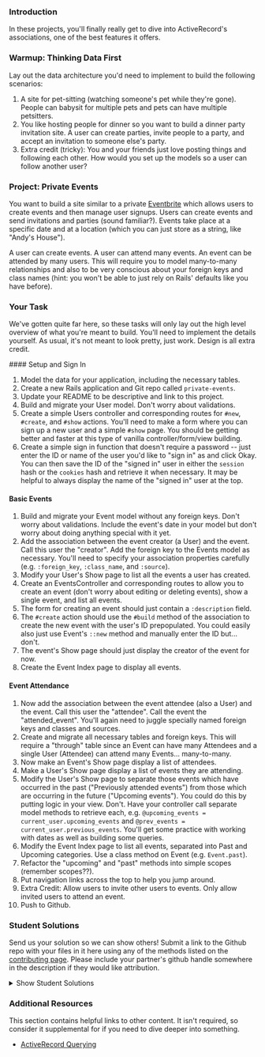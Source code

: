 ### Introduction

In these projects, you'll finally really get to dive into ActiveRecord's associations, one of the best features it offers.

### Warmup: Thinking Data First

Lay out the data architecture you'd need to implement to build the following scenarios:

1. A site for pet-sitting (watching someone's pet while they're gone). People can babysit for multiple pets and pets can have multiple petsitters.
2. You like hosting people for dinner so you want to build a dinner party invitation site. A user can create parties, invite people to a party, and accept an invitation to someone else's party.
3. Extra credit (tricky): You and your friends just love posting things and following each other. How would you set up the models so a user can follow another user?

### Project: Private Events

You want to build a site similar to a private [Eventbrite](http://www.eventbrite.com) which allows users to create events and then manage user signups. Users can create events and send invitations and parties (sound familiar?). Events take place at a specific date and at a location (which you can just store as a string, like "Andy's House").

A user can create events. A user can attend many events. An event can be attended by many users. This will require you to model many-to-many relationships and also to be very conscious about your foreign keys and class names (hint: you won't be able to just rely on Rails' defaults like you have before).

### Your Task

We've gotten quite far here, so these tasks will only lay out the high level overview of what you're meant to build. You'll need to implement the details yourself. As usual, it's not meant to look pretty, just work. Design is all extra credit.

<div class="lesson-content__panel" markdown="1">
#### Setup and Sign In

1. Model the data for your application, including the necessary tables.
2. Create a new Rails application and Git repo called `private-events`.
3. Update your README to be descriptive and link to this project.
4. Build and migrate your User model. Don't worry about validations.
5. Create a simple Users controller and corresponding routes for `#new`, `#create`, and `#show` actions. You'll need to make a form where you can sign up a new user and a simple `#show` page. You should be getting better and faster at this type of vanilla controller/form/view building.
6. Create a simple sign in function that doesn't require a password -- just enter the ID or name of the user you'd like to "sign in" as and click Okay. You can then save the ID of the "signed in" user in either the `session` hash or the `cookies` hash and retrieve it when necessary. It may be helpful to always display the name of the "signed in" user at the top.

#### Basic Events

1. Build and migrate your Event model without any foreign keys. Don't worry about validations. Include the event's date in your model but don't worry about doing anything special with it yet.
2. Add the association between the event creator (a User) and the event. Call this user the "creator". Add the foreign key to the Events model as necessary. You'll need to specify your association properties carefully (e.g. `:foreign_key`, `:class_name`, and `:source`).
3. Modify your User's Show page to list all the events a user has created.
4. Create an EventsController and corresponding routes to allow you to create an event (don't worry about editing or deleting events), show a single event, and list all events.
5. The form for creating an event should just contain a `:description` field.
6. The `#create` action should use the `#build` method of the association to create the new event with the user's ID prepopulated. You could easily also just use Event's `::new` method and manually enter the ID but... don't.
7. The event's Show page should just display the creator of the event for now.
8. Create the Event Index page to display all events.

#### Event Attendance

1. Now add the association between the event attendee (also a User) and the event. Call this user the "attendee". Call the event the "attended_event". You'll again need to juggle specially named foreign keys and classes and sources.
2. Create and migrate all necessary tables and foreign keys. This will require a "through" table since an Event can have many Attendees and a single User (Attendee) can attend many Events... many-to-many.
3. Now make an Event's Show page display a list of attendees.
4. Make a User's Show page display a list of events they are attending.
5. Modify the User's Show page to separate those events which have occurred in the past ("Previously attended events") from those which are occurring in the future ("Upcoming events"). You could do this by putting logic in your view. Don't. Have your controller call separate model methods to retrieve each, e.g. `@upcoming_events = current_user.upcoming_events` and `@prev_events = current_user.previous_events`. You'll get some practice with working with dates as well as building some queries.
6. Modify the Event Index page to list all events, separated into Past and Upcoming categories. Use a class method on Event (e.g. `Event.past`).
7. Refactor the "upcoming" and "past" methods into simple scopes (remember scopes??).
8. Put navigation links across the top to help you jump around.
9. Extra Credit: Allow users to invite other users to events. Only allow invited users to attend an event.
10. Push to Github.

</div>

### Student Solutions

Send us your solution so we can show others! Submit a link to the Github repo with your files in it here using any of the methods listed on the [contributing page](http://github.com/TheOdinProject/curriculum/blob/master/contributing.md). Please include your partner's github handle somewhere in the description if they would like attribution.

<details markdown="block">
  <summary> Show Student Solutions </summary>

- Add your solution below this line!
- [irlgabriel's Solution](https://github.com/irlgabriel/private-events) 
- [Christian Páez's Solution](https://github.com/christian1894/odin-project-private-events) - [View in Browser](https://ruby-on-rails-private-events.herokuapp.com)
- [Christian's Solution](https://github.com/rueeazy/private-events)
- [Grant Cottle's Solution](https://github.com/grantmaster89/private_events) - [View in Browser](https://mighty-brook-58273.herokuapp.com/events)
- [Jason Thompson's Solution](https://github.com/jasont01/private-events) - [View in Browser](https://secret-coast-99413.herokuapp.com/)
- [Olugbade Olalekan's Solution](https://github.com/gbadesimple/private-events-project) - [View in Browser](https://immense-brushlands-08618.herokuapp.com/)
- [Learnsometing's solution](https://github.com/learnsometing/rails-private_events)
- [Simon Tharby's solution](https://github.com/jinjagit/social_light) - [View in browser](https://social-light-simontharby.herokuapp.com/)
- [prw001's solution](https://github.com/prw001/private_events)
- [Max Garber's solution](https://github.com/bubblebooy/private-events)
- [Austin Fisher's solution](https://thawing-everglades-63943.herokuapp.com/)
- [Javier Machin's solution](https://github.com/Javier-Machin/private-events) - [View in Browser](https://social-boost-app.herokuapp.com/)
- [0zra's solution](https://github.com/0zra/event-planner)
- [Raiko's solution](https://github.com/Cypher0/private-events) - [View in Browser](https://radiant-brook-28646.herokuapp.com/)
- [Jmooree30's solution](https://github.com/jmooree30/private-events.git) - [View in Broswer](https://sleepy-wildwood-90425.herokuapp.com/)
- [theghall's solution](https://github.com/theghall/odin-private-events.git)
- [Clayton Sweeten's solution](https://github.com/cjsweeten101/private-events)
- [Jonathan Yiv's solution](https://github.com/JonathanYiv/private-events) - [View in Browser](https://shielded-waters-45439.herokuapp.com)
- [nmac's solution](https://github.com/nmacawile/Events)
- [ToTenMilan's solution](https://github.com/ToTenMilan/the_odin_project/tree/master/rails/associations/private-events) - [View in browser](http://iventbrite.herokuapp.com/)
- [mindovermiles262's solution](https://github.com/mindovermiles262/odin-events)
- [holdercp's solution](https://github.com/holdercp/private-events) - [View in browser](https://aqueous-shore-53729.herokuapp.com/)
- [jfonz412's solution](https://github.com/jfonz412/private-events)
- [yilmazgunalp's solution](github.com/yilmazgunalp/private-events) - [Live version](https://my-private-events.herokuapp.com/)
- [CloudTemplar\_'s solution](https://github.com/cloudtemplar/private-events) - [Live version](https://shielded-falls-83468.herokuapp.com/)
- [LPSV's solution](https://github.com/leosoaivan/TOP_ror_private_events)
- [Jib's solution](https://github.com/NuclearMachine/odin_rails/tree/master/private_events) - [Live version](https://sheltered-crag-16269.herokuapp.com/)
- [Austin's solution](https://github.com/CouchofTomato/private_events)
- [Jamie's solution](https://github.com/Jberczel/private_events) - [View in browser](http://privent.herokuapp.com/)
- [Donald's solution](https://github.com/donaldali/odin-rails/tree/master/private-events)
- [TomTom's solution](https://github.com/tim5046/projectOdin/tree/master/Rails/private-events/private-events)
- [Erithair's solution](https://github.com/N19270/private-events) - [View in browser](http://private-events.herokuapp.com/)
- [Marina Sergeyeva's solution](https://github.com/imousterian/OdinProject/tree/master/Project3_EventBrite/private-events)
- [Kate McFaul's solution](https://github.com/craftykate/odin-project/tree/master/Chapter_04-Advanced_Rails/private_events)
- [Tommy Noe's solution](https://github.com/thomasjnoe/private-events)
- [Vidul's solution](https://github.com/viparthasarathy/private-events)
- [Aleksandar's solution](https://github.com/rodic/private-events)
- [Vidul's solution](https://github.com/viparthasarathy/private-events) - [View in browser](https://fierce-headland-7201.herokuapp.com/)
- [Jason Matthews' solution](https://github.com/fo0man/private-events)
- [Dominik Stodolny's solution](https://github.com/dstodolny/private-events)
- [Kevin Mulhern's solution](https://github.com/KevinMulhern/private_events) - [View in browser](https://privateevents.herokuapp.com/)
- [AtActionPark's solution](https://github.com/AtActionPark/odin_private_event) - [View in browser](https://afternoon-citadel-2578.herokuapp.com/)
- [Andrej Dragojevic's solution](https://github.com/antrix1/PrivateEvents) - [View in browser](https://calm-refuge-3455.herokuapp.com/)
- [dchen71's solution](https://github.com/dchen71/private-events) - [View in browser](http://ronchon-moliere-6251.herokuapp.com/)
- [Matias Pan's solution](https://github.com/kriox26/private-events) - [View in browser](https://polar-refuge-9964.herokuapp.com/)
- [Tomislav Mikulin's solution](https://github.com/MrKindle85/private-events)
- [Florian Mainguy's solution](https://github.com/florianmainguy/theodinproject/tree/master/rails/private-events)
- [Radi Totev's solution](https://github.com/raditotev/private-events)
- [cdouglass's solution](https://github.com/cdouglass/odin-project-exercises/tree/master/rails/private-events)
- [Luke Walker's solution](https://github.com/ubershibs/rails_course/tree/master/private-events)
- [Scott Bobbitt's solution](https://github.com/sco-bo/private-events)
- [srashidi's solution](https://github.com/srashidi/Active_Record_Associations/tree/master/private-events)
- [Max Gallant's solution](https://github.com/mcgalcode/private-events) - [View in browser](https://secret-gorge-95812.herokuapp.com/)
- [Hassan Mahmoud's solution](https://github.com/HassanTC/private-events)
- [Miguel Herrera's solution](https://github.com/migueloherrera/private-events)
- [James Brooks's solution](https://github.com/jhbrooks/private-events) - [View in browser](https://polar-caverns-15299.herokuapp.com/)
- [Matt Velez's solution](https://github.com/Timecrash/rails-projects/tree/master/private-events)
- [Sander Schepens's solution](https://github.com/schepens83/theodinproject.com/tree/master/rails/project9--private-events/private-events)
- [Mateo Mejia's solution](https://github.com/mateomgj/private-events) - [View in browser](https://fierce-brushlands-63385.herokuapp.com/)
- [Fabricio Carrara's solution](https://github.com/fcarrara/private-events) - [View in browser](https://private-events-rails.herokuapp.com)
- [Akshay Bharwani's solution](https://github.com/akshaybharwani/private-events)
- [Martin Safer's solution](https://github.com/mtsafer/private-events) - [View in browser](https://aqueous-woodland-15720.herokuapp.com/)
- [Shala Qweghen's solution](https://github.com/ShalaQweghen/private_events) - [View in browser](http://cryptic-mesa-97521.herokuapp.com/)
- [John's solution](https://github.com/johnTheDudeMan/private_events)
- [Oscar Y.'s solution](https://github.com/mysteryihs/private-events)
- [Till S.'s solution](https://github.com/gitseti/private-events) - [View in browser](https://protected-citadel-60271.herokuapp.com/)
- [Frank V's solution](https://github.com/fv42wid/events)
- [Amrr Bakry's solution](https://github.com/Amrrbakry/rails_the_odin_project/tree/master/private_events) - [View in browser](https://fathomless-shore-10615.herokuapp.com/)
- [David Chapman's solution](https://github.com/davidchappy/odin_training_projects/tree/master/private-events)
- [Dylan's non RESTful solution](https://github.com/resputin/the_odin_project/tree/master/Rails/private-events)
- [DV's solution](https://github.com/dvislearning/private-events) - [View in browser](https://sleepy-everglades-63021.herokuapp.com/)
- [Sophia Wu's solution](https://github.com/SophiaLWu/private-events) - [View in browser](https://quiet-forest-50554.herokuapp.com/)
- [Eric Gonzalez solution](https://github.com/Twinpair/Eventor) - [View in browser](https://rails-eventor.herokuapp.com/)
- [Tom Westerhout's solution](https://github.com/TomWesterhout/private_events) - [View in browser](https://private-events-170388.herokuapp.com/)
- [at0micred's solution](https://github.com/amyjording/private-events)
- [Francisco Carlos's solution](https://github.com/fcarlosdev/the_odin_project/tree/master/private-events)
- [Punnadittr's solution](https://github.com/punnadittr/private-events) - [View in browser](https://boiling-plains-19274.herokuapp.com/)
- [Uy Bình's solution](https://github.com/uybinh/private_events_odin) - [View in browser](https://private-event-odin.herokuapp.com)
- [Agon's solution](https://github.com/AgonIdrizi/private-events) - [View in browser](https://myprivateevents.herokuapp.com/)
- [Malaika's Solution](https://github.com/malaikaMI/Event) - [View in browser](https://radiant-brook-99300.herokuapp.com/)
- [Jamesredux's Solution](https://github.com/Jamesredux/private-events) - [View in browser](https://infinite-basin-31084.herokuapp.com/)
- [bchalman's solution](https://github.com/bchalman/private-events)
- [Alex's solution](https://github.com/alexcorremans/private-events)
- [Brendaneus' Solution](https://github.com/Brendaneus/the_odin_project/tree/master/ruby_on_rails/private-events) - [View in browser](https://odin-private-events-0.herokuapp.com/events)
- [CodingCop's Solution](https://github.com/cleve703/private-events)
- [leetie's Solution](https://github.com/leetie/private-events) - [View in Browser](https://damp-ocean-10801.herokuapp.com/)
- [Run After's Solution](https://github.com/run-after/private-events)
- [Cristobal Becerra's Solution](https://github.com/powei94/private-events) - [View in Browser](https://sheltered-mountain-61366.herokuapp.com/)
- [Lucas Bide's Solution](https://github.com/Lucas-Bide/private_events)
- [Duarte's Barebones Solution](https://github.com/Duartemartins/events-app)
- [Jose Salvador's Solution](https://github.com/Jsalvadorpp/private-members)
- [Joshua Aldridge's Solution](https://github.com/JFAldridge/private-events) - [View in Browser](https://fathomless-scrubland-74558.herokuapp.com/)
- [Ovsjah Schweinefresser's Solution](https://github.com/Ovsjah/private_events) - [View in Browser](https://ovsjah-private-events.herokuapp.com/)
- [Dennis Cope's Solution](https://github.com/coped/private-events) - [View in Browser](https://private-events-top-coped.herokuapp.com/)
- [Ian's Solution](https://github.com/IanMKesler/private_events)
- [Braxton Lemmon's Solution](https://github.com/braxtonlemmon/private-events) - [View in Browser](https://safe-retreat-68130.herokuapp.com/)
- [Kevin Vuong's Solution](https://github.com/fffear/private-events)
- [Learnsometing's Solution](https://github.com/learnsometing/rails-private_events)
- [Simon Tharby's Solution](https://github.com/jinjagit/social_light) - [View in Browser](https://social-light-simontharby.herokuapp.com/)
- [prw001's Solution](https://github.com/prw001/private_events)
- [Max Garber's Solution](https://github.com/bubblebooy/private-events)
- [Austin Fisher's Solution](https://thawing-everglades-63943.herokuapp.com/)
- [Javier Machin's Solution](https://github.com/Javier-Machin/private-events) - [View in Browser](https://social-boost-app.herokuapp.com/)
- [0zra's Solution](https://github.com/0zra/event-planner)
- [Jmooree30's Solution](https://github.com/jmooree30/private-events.git) - [View in Broswer](https://sleepy-wildwood-90425.herokuapp.com/)
- [theghall's Solution](https://github.com/theghall/odin-private-events.git)
- [Clayton Sweeten's Solution](https://github.com/cjsweeten101/private-events)
- [Jonathan Yiv's Solution](https://github.com/JonathanYiv/private-events) - [View in Browser](https://shielded-waters-45439.herokuapp.com)
- [nmac's Solution](https://github.com/nmacawile/Events)
- [ToTenMilan's Solution](https://github.com/ToTenMilan/the_odin_project/tree/master/rails/associations/private-events) - [View in Browser](http://iventbrite.herokuapp.com/)
- [mindovermiles262's Solution](https://github.com/mindovermiles262/odin-events)
- [holdercp's Solution](https://github.com/holdercp/private-events) - [View in Browser](https://aqueous-shore-53729.herokuapp.com/)
- [jfonz412's Solution](https://github.com/jfonz412/private-events)
- [yilmazgunalp's Solution](github.com/yilmazgunalp/private-events) - [Live version](https://my-private-events.herokuapp.com/)
- [CloudTemplar\_'s Solution](https://github.com/cloudtemplar/private-events) - [Live version](https://shielded-falls-83468.herokuapp.com/)
- [LPSV's Solution](https://github.com/leosoaivan/TOP_ror_private_events)
- [Jib's Solution](https://github.com/NuclearMachine/odin_rails/tree/master/private_events) - [Live version](https://sheltered-crag-16269.herokuapp.com/)
- [Austin's Solution](https://github.com/CouchofTomato/private_events)
- [Jamie's Solution](https://github.com/Jberczel/private_events) - [View in Browser](http://privent.herokuapp.com/)
- [Donald's Solution](https://github.com/donaldali/odin-rails/tree/master/private-events)
- [TomTom's Solution](https://github.com/tim5046/projectOdin/tree/master/Rails/private-events/private-events)
- [Erithair's Solution](https://github.com/N19270/private-events) - [View in Browser](http://private-events.herokuapp.com/)
- [Marina Sergeyeva's Solution](https://github.com/imousterian/OdinProject/tree/master/Project3_EventBrite/private-events)
- [Kate McFaul's Solution](https://github.com/craftykate/odin-project/tree/master/Chapter_04-Advanced_Rails/private_events)
- [Tommy Noe's Solution](https://github.com/thomasjnoe/private-events)
- [Vidul's Solution](https://github.com/viparthasarathy/private-events)
- [Aleksandar's Solution](https://github.com/rodic/private-events)
- [Vidul's Solution](https://github.com/viparthasarathy/private-events) - [View in Browser](https://fierce-headland-7201.herokuapp.com/)
- [Jason Matthews' Solution](https://github.com/fo0man/private-events)
- [Dominik Stodolny's Solution](https://github.com/dstodolny/private-events)
- [Kevin Mulhern's Solution](https://github.com/KevinMulhern/private_events) - [View in Browser](https://privateevents.herokuapp.com/)
- [AtActionPark's Solution](https://github.com/AtActionPark/odin_private_event) - [View in Browser](https://afternoon-citadel-2578.herokuapp.com/)
- [Andrej Dragojevic's Solution](https://github.com/antrix1/PrivateEvents) - [View in Browser](https://calm-refuge-3455.herokuapp.com/)
- [dchen71's Solution](https://github.com/dchen71/private-events) - [View in Browser](http://ronchon-moliere-6251.herokuapp.com/)
- [Matias Pan's Solution](https://github.com/kriox26/private-events) - [View in Browser](https://polar-refuge-9964.herokuapp.com/)
- [Tomislav Mikulin's Solution](https://github.com/MrKindle85/private-events)
- [Florian Mainguy's Solution](https://github.com/florianmainguy/theodinproject/tree/master/rails/private-events)
- [Radi Totev's Solution](https://github.com/raditotev/private-events)
- [cdouglass's Solution](https://github.com/cdouglass/odin-project-exercises/tree/master/rails/private-events)
- [Luke Walker's Solution](https://github.com/ubershibs/rails_course/tree/master/private-events)
- [Scott Bobbitt's Solution](https://github.com/sco-bo/private-events)
- [srashidi's Solution](https://github.com/srashidi/Active_Record_Associations/tree/master/private-events)
- [Max Gallant's Solution](https://github.com/mcgalcode/private-events) - [View in Browser](https://secret-gorge-95812.herokuapp.com/)
- [Hassan Mahmoud's Solution](https://github.com/HassanTC/private-events)
- [Miguel Herrera's Solution](https://github.com/migueloherrera/private-events)
- [James Brooks's Solution](https://github.com/jhbrooks/private-events) - [View in Browser](https://polar-caverns-15299.herokuapp.com/)
- [Matt Velez's Solution](https://github.com/Timecrash/rails-projects/tree/master/private-events)
- [Sander Schepens's Solution](https://github.com/schepens83/theodinproject.com/tree/master/rails/project9--private-events/private-events)
- [Mateo Mejia's Solution](https://github.com/mateomgj/private-events) - [View in Browser](https://fierce-brushlands-63385.herokuapp.com/)
- [Fabricio Carrara's Solution](https://github.com/fcarrara/private-events) - [View in Browser](https://private-events-rails.herokuapp.com)
- [Akshay Bharwani's Solution](https://github.com/akshaybharwani/private-events)
- [Martin Safer's Solution](https://github.com/mtsafer/private-events) - [View in Browser](https://aqueous-woodland-15720.herokuapp.com/)
- [Shala Qweghen's Solution](https://github.com/ShalaQweghen/private_events) - [View in Browser](http://cryptic-mesa-97521.herokuapp.com/)
- [John's Solution](https://github.com/johnTheDudeMan/private_events)
- [Oscar Y.'s Solution](https://github.com/mysteryihs/private-events)
- [Till S.'s Solution](https://github.com/gitseti/private-events) - [View in Browser](https://protected-citadel-60271.herokuapp.com/)
- [Frank V's Solution](https://github.com/fv42wid/events)
- [Amrr Bakry's Solution](https://github.com/Amrrbakry/rails_the_odin_project/tree/master/private_events) - [View in Browser](https://fathomless-shore-10615.herokuapp.com/)
- [David Chapman's Solution](https://github.com/davidchappy/odin_training_projects/tree/master/private-events)
- [Dylan's non RESTful Solution](https://github.com/resputin/the_odin_project/tree/master/Rails/private-events)
- [DV's Solution](https://github.com/dvislearning/private-events) - [View in Browser](https://sleepy-everglades-63021.herokuapp.com/)
- [Sophia Wu's Solution](https://github.com/SophiaLWu/private-events) - [View in Browser](https://quiet-forest-50554.herokuapp.com/)
- [Eric Gonzalez Solution](https://github.com/Twinpair/Eventor) - [View in Browser](https://rails-eventor.herokuapp.com/)
- [Tom Westerhout's Solution](https://github.com/TomWesterhout/private_events) - [View in Browser](https://private-events-170388.herokuapp.com/)
- [at0micred's Solution](https://github.com/amyjording/private-events)
- [Francisco Carlos's Solution](https://github.com/fcarlosdev/the_odin_project/tree/master/private-events)
- [Punnadittr's Solution](https://github.com/punnadittr/private-events) - [View in Browser](https://boiling-plains-19274.herokuapp.com/)
- [Uy Bình's Solution](https://github.com/uybinh/private_events_odin) - [View in Browser](https://private-event-odin.herokuapp.com)
- [Agon's Solution](https://github.com/AgonIdrizi/private-events) - [View in Browser](https://myprivateevents.herokuapp.com/)
- [Malaika's Solution](https://github.com/malaikaMI/Event) - [View in Browser](https://radiant-brook-99300.herokuapp.com/)
- [Jamesredux's Solution](https://github.com/Jamesredux/private-events) - [View in Browser](https://infinite-basin-31084.herokuapp.com/)
- [bchalman's Solution](https://github.com/bchalman/private-events)
- [Alex's Solution](https://github.com/alexcorremans/private-events)
- [Brendaneus' Solution](https://theodinprojects.live/courses/ruby-on-rails/projects/private-events)
- [vanny96's Solution](https://github.com/vanny96/private-events) - [View in Browser](https://rocky-eyrie-58239.herokuapp.com/)
- [JamCry's Solution](https://github.com/jamcry/private-events) - [View in Browser](https://gentle-journey-93500.herokuapp.com/)
- [Tolulope Olusakin's Solution](https://github.com/Oluwadamilareolusakin/eventor) - [View in Browser](http://eventor-io.herokuapp.com/)
- [Rey van den Berg's Solution](https://github.com/Rey810/private-events)
- [Sanyogita's Solution](https://github.com/SanyogitaPandit/ruby_on_rails/tree/master/private-events)
- [Timework's Solution](https://github.com/Timework/private-events)
- [Bendee's Soultion](https://github.com/bendee48/rails-private-events) - [View in Browser](https://aqueous-gorge-20348.herokuapp.com/)
</details>

### Additional Resources

This section contains helpful links to other content. It isn't required, so consider it supplemental for if you need to dive deeper into something.

- [ActiveRecord Querying](http://guides.rubyonrails.org/active_record_querying.html)
